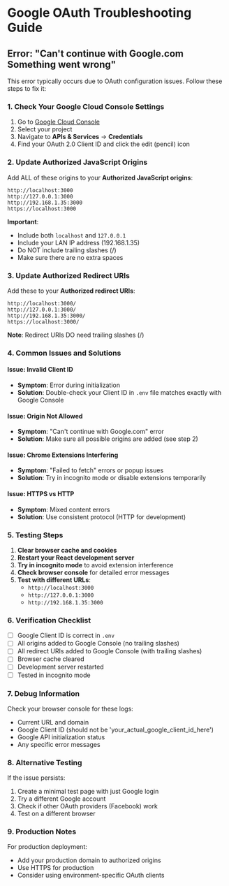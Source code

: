 # Google OAuth Troubleshooting Guide

## Error: "Can't continue with Google.com Something went wrong"

This error typically occurs due to OAuth configuration issues. Follow these steps to fix it:

### 1. Check Your Google Cloud Console Settings

1. Go to [Google Cloud Console](https://console.cloud.google.com/)
2. Select your project
3. Navigate to **APIs & Services** → **Credentials**
4. Find your OAuth 2.0 Client ID and click the edit (pencil) icon

### 2. Update Authorized JavaScript Origins

Add ALL of these origins to your **Authorized JavaScript origins**:

```
http://localhost:3000
http://127.0.0.1:3000
http://192.168.1.35:3000
https://localhost:3000
```

**Important**: 
- Include both `localhost` and `127.0.0.1`
- Include your LAN IP address (192.168.1.35)
- Do NOT include trailing slashes (/)
- Make sure there are no extra spaces

### 3. Update Authorized Redirect URIs

Add these to your **Authorized redirect URIs**:

```
http://localhost:3000/
http://127.0.0.1:3000/
http://192.168.1.35:3000/
https://localhost:3000/
```

**Note**: Redirect URIs DO need trailing slashes (/)

### 4. Common Issues and Solutions

#### Issue: Invalid Client ID
- **Symptom**: Error during initialization
- **Solution**: Double-check your Client ID in `.env` file matches exactly with Google Console

#### Issue: Origin Not Allowed
- **Symptom**: "Can't continue with Google.com" error
- **Solution**: Make sure all possible origins are added (see step 2)

#### Issue: Chrome Extensions Interfering
- **Symptom**: "Failed to fetch" errors or popup issues
- **Solution**: Try in incognito mode or disable extensions temporarily

#### Issue: HTTPS vs HTTP
- **Symptom**: Mixed content errors
- **Solution**: Use consistent protocol (HTTP for development)

### 5. Testing Steps

1. **Clear browser cache and cookies**
2. **Restart your React development server**
3. **Try in incognito mode** to avoid extension interference
4. **Check browser console** for detailed error messages
5. **Test with different URLs**:
   - `http://localhost:3000`
   - `http://127.0.0.1:3000`
   - `http://192.168.1.35:3000`

### 6. Verification Checklist

- [ ] Google Client ID is correct in `.env`
- [ ] All origins added to Google Console (no trailing slashes)
- [ ] All redirect URIs added to Google Console (with trailing slashes)
- [ ] Browser cache cleared
- [ ] Development server restarted
- [ ] Tested in incognito mode

### 7. Debug Information

Check your browser console for these logs:
- Current URL and domain
- Google Client ID (should not be 'your_actual_google_client_id_here')
- Google API initialization status
- Any specific error messages

### 8. Alternative Testing

If the issue persists:
1. Create a minimal test page with just Google login
2. Try a different Google account
3. Check if other OAuth providers (Facebook) work
4. Test on a different browser

### 9. Production Notes

For production deployment:
- Add your production domain to authorized origins
- Use HTTPS for production
- Consider using environment-specific OAuth clients
